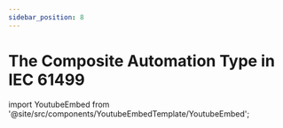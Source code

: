 ```yaml
---
sidebar_position: 8
---
```


# The Composite Automation Type in IEC 61499

import YoutubeEmbed from '@site/src/components/YoutubeEmbedTemplate/YoutubeEmbed';

<div className="App">
      <YoutubeEmbed embedId="3aZn9e3ZYog" />
</div>
